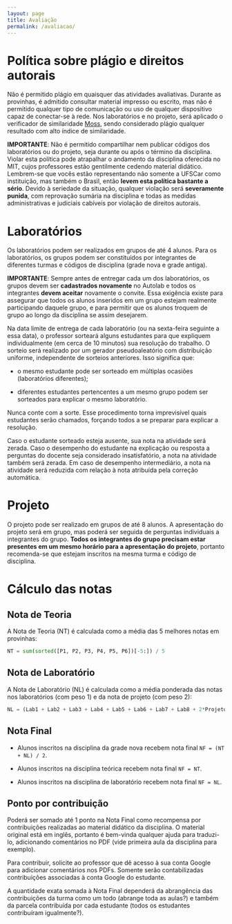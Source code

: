 ```yaml
---
layout: page
title: Avaliação
permalink: /avaliacao/
---
```


# Política sobre plágio e direitos autorais

Não é permitido plágio em quaisquer das atividades avaliativas. Durante as provinhas, é admitido consultar material impresso ou escrito, mas não é permitido qualquer tipo de comunicação ou uso de qualquer dispositivo capaz de conectar-se à rede. Nos laboratórios e no projeto, será aplicado o verificador de similaridade [Moss](https://theory.stanford.edu/~aiken/moss/), sendo considerado plágio qualquer resultado com alto índice de similaridade.

**IMPORTANTE**: Não é permitido compartilhar nem publicar códigos dos laboratórios ou do projeto, seja durante ou após o término da disciplina. Violar esta política pode atrapalhar o andamento da disciplina oferecida no MIT, cujos professores estão gentilmente cedendo material didático. Lembrem-se que vocês estão representando não somente a UFSCar como instituição, mas também o Brasil, então **levem esta política bastante a sério**. Devido à seriedade da situação, qualquer violação será **severamente punida**, com reprovação sumária na disciplina e todas as medidas administrativas e judiciais cabíveis por violação de direitos autorais.


# Laboratórios

Os laboratórios podem ser realizados em grupos de até 4 alunos. Para os laboratórios, os grupos podem ser constituídos por integrantes de diferentes turmas e códigos de disciplina (grade nova e grade antiga).

**IMPORTANTE**: Sempre antes de entregar cada um dos laboratórios, os grupos devem ser **cadastrados novamente** no Autolab e todos os integrantes **devem aceitar** novamente o convite. Essa exigência existe para assegurar que todos os alunos inseridos em um grupo estejam realmente participando daquele grupo, e para permitir que os alunos troquem de grupo ao longo da disciplina se assim desejarem.

Na data limite de entrega de cada laboratório (ou na sexta-feira seguinte a essa data), o professor sorteará alguns estudantes para que expliquem individualmente (em cerca de 10 minutos) sua resolução do trabalho. O sorteio será realizado por um gerador pseudoaleatório com distribuição uniforme, independente de sorteios anteriores. Isso significa que:

 * o mesmo estudante pode ser sorteado em múltiplas ocasiões (laboratórios diferentes);

 * diferentes estudantes pertencentes a um mesmo grupo podem ser sorteados para explicar o mesmo laboratório.

Nunca conte com a sorte. Esse procedimento torna imprevisível quais estudantes serão chamados, forçando todos a se preparar para explicar a resolução.

Caso o estudante sorteado esteja ausente, sua nota na atividade será zerada. Caso o desempenho do estudante na explicação ou resposta a perguntas do docente seja considerado insatisfatório, a nota na atividade também será zerada. Em caso de desempenho intermediário, a nota na atividade será reduzida com relação à nota atribuída pela correção automática.


# Projeto

O projeto pode ser realizado em grupos de até 8 alunos. A apresentação do projeto será em grupo, mas poderá ser seguida de perguntas individuais a integrantes do grupo. **Todos os integrantes do grupo precisam estar presentes em um mesmo horário para a apresentação do projeto**, portanto recomenda-se que estejam inscritos na mesma turma e código de disciplina.


# Cálculo das notas

## Nota de Teoria

A Nota de Teoria (NT) é calculada como a média das 5 melhores notas em provinhas:

```python
NT = sum(sorted([P1, P2, P3, P4, P5, P6])[-5:]) / 5
```

## Nota de Laboratório

A Nota de Laboratório (NL) é calculada como a média ponderada das notas nos laboratórios (com peso 1) e da nota de projeto (com peso 2):

```python
NL = (Lab1 + Lab2 + Lab3 + Lab4 + Lab5 + Lab6 + Lab7 + Lab8 + 2*Projeto) / 10
```

## Nota Final

 * Alunos inscritos na disciplina da grade nova recebem nota final `NF = (NT + NL) / 2`.

 * Alunos inscritos na disciplina teórica recebem nota final `NF = NT`.

 * Alunos inscritos na disciplina de laboratório recebem nota final `NF = NL`.


## Ponto por contribuição

Poderá ser somado até 1 ponto na Nota Final como recompensa por contribuições realizadas ao material didático da disciplina. O material original está em inglês, portanto é bem-vinda qualquer ajuda para traduzi-lo, adicionando comentários no PDF (vide primeira aula da disciplina para exemplo).

Para contribuir, solicite ao professor que dê acesso à sua conta Google para adicionar comentários nos PDFs. Somente serão contabilizadas contribuições associadas à conta Google do estudante.

A quantidade exata somada à Nota Final dependerá da abrangência das contribuições da turma como um todo (abrange toda as aulas?) e também da parcela contribuída por cada estudante (todos os estudantes contribuíram igualmente?).
